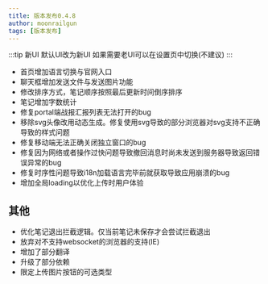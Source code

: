 ```yaml
---
title: 版本发布0.4.8
author: moonrailgun
tags: [版本发布]
---
```


:::tip 新UI
默认UI改为新UI
如果需要老UI可以在设置页中切换(不建议)
:::

- 首页增加语言切换与官网入口
- 聊天框增加发送文件与发送图片功能
- 修改排序方式，笔记顺序按照最后更新时间倒序排序
- 笔记增加字数统计
- 修复portal端战报汇报列表无法打开的bug
- 移除svg头像改用动态生成。修复使用svg导致的部分浏览器对svg支持不正确导致的样式问题
- 修复移动端无法正确关闭独立窗口的bug
- 修复因为网络或者操作过快问题导致撤回消息时尚未发送到服务器导致返回错误异常的bug
- 修复时序性问题导致i18n加载语言完毕前就获取导致应用崩溃的bug
- 增加全局loading以优化上传时用户体验

<!--truncate-->

## 其他

- 优化笔记退出拦截逻辑。仅当前笔记未保存才会尝试拦截退出
- 放弃对不支持websocket的浏览器的支持(IE)
- 增加了部分翻译
- 升级了部分依赖
- 限定上传图片按钮的可选类型
